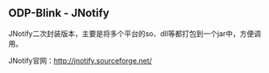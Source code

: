## ODP-Blink - JNotify

JNotify二次封装版本，主要是将多个平台的so、dll等都打包到一个jar中，方便调用。


JNotify官网：http://jnotify.sourceforge.net/
